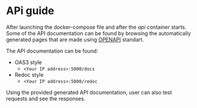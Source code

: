 # APi guide

After launching the docker-compose file and after the *api* container starts. Some of the API documentation can be found by browsing the automatically generated pages that are made using [OPENAPI](https://swagger.io/resources/open-api/) standart. 

The API documentation can be found:
- OAS3 style
    - ```<Your IP address>:5000/docs```
- Redoc style
    - ```<Your IP address>:5000/redoc```

Using the provided generated API documentation, user can also test requests and see the responses.
